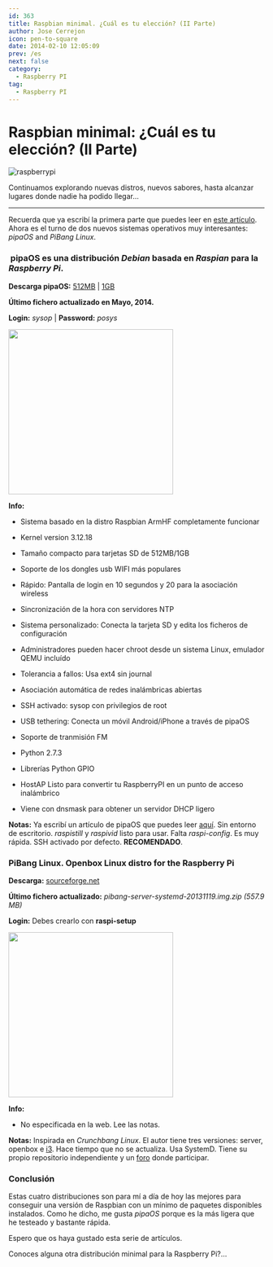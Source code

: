 ```yaml
---
id: 363
title: Raspbian minimal. ¿Cuál es tu elección? (II Parte)
author: Jose Cerrejon
icon: pen-to-square
date: 2014-02-10 12:05:09
prev: /es
next: false
category:
  - Raspberry PI
tag:
  - Raspberry PI
---
```


# Raspbian minimal: ¿Cuál es tu elección? (II Parte)

![raspberrypi](/images/2014/02/startrek.jpg)

Continuamos explorando nuevas distros, nuevos sabores, hasta alcanzar lugares donde nadie ha podido llegar...

- - -
Recuerda que ya escribí la primera parte que puedes leer en [este artículo](/post.php?id=349). Ahora es el turno de dos nuevos sistemas operativos muy interesantes: *pipaOS* and *PiBang Linux*.

###  pipaOS es una distribución *Debian* basada en *Raspian* para la *Raspberry Pi*.

**Descarga pipaOS:** [512MB](http://pipaos.mitako.eu/download/pipaos-2.6-tiny500mb.img.gz) | [1GB](http://pipaos.mitako.eu/download/pipaos-2.6-small1gb.img.gz)

**Último fichero actualizado en Mayo, 2014.**

**Login:** *sysop* | **Password:** *posys*

<a title="Algunos comandos útiles" rel="lightbox" href="/images/2014/02/pipaOS.jpg">
<img width="324" src="/images/2014/02/pipaOS_min.jpg">
</a>

**Info:**

* Sistema basado en la distro Raspbian ArmHF completamente funcionar

* Kernel version 3.12.18

* Tamaño compacto para tarjetas SD de 512MB/1GB

* Soporte de los dongles usb WIFI más populares

* Rápido: Pantalla de login en 10 segundos y 20 para la asociación wireless

* Sincronización de la hora con servidores NTP

* Sistema personalizado: Conecta la tarjeta SD y edita los ficheros de configuración

* Administradores pueden hacer chroot desde un sistema Linux, emulador QEMU incluído

* Tolerancia a fallos: Usa ext4 sin journal

* Asociación automática de redes inalámbricas abiertas

* SSH activado: sysop con privilegios de root

* USB tethering: Conecta un móvil Android/iPhone a través de pipaOS

* Soporte de tranmisión FM

* Python 2.7.3

* Librerías Python GPIO 

* HostAP Listo para convertir tu RaspberryPI en un punto de acceso inalámbrico

* Viene con dnsmask para obtener un servidor DHCP ligero

**Notas:** Ya escribí un artículo de pipaOS que puedes leer [aquí](/post.php?id=289). Sin entorno de escritorio. *raspistill* y *raspivid* listo para usar. Falta *raspi-config*. Es muy rápida. SSH activado por defecto. **RECOMENDADO**.

###  PiBang Linux. Openbox Linux distro for the Raspberry Pi

**Descarga:** [sourceforge.net](http://sourceforge.net/projects/pibang/files/?source=navbar)

**Último fichero actualizado:** *pibang-server-systemd-20131119.img.zip (557.9 MB)*

**Login:** Debes crearlo con **raspi-setup**

<a title="PiBang Linux Desktop" rel="lightbox" href="/images/2014/02/pibang.jpg">
<img width="324" src="/images/2014/02/pibang_min.jpg">
</a>

**Info:**

* No especificada en la web. Lee las notas.

**Notas:** Inspirada en *Crunchbang Linux*. El autor tiene tres versiones: server, openbox e [i3](http://i3wm.org). Hace tiempo que no se actualiza. Usa SystemD. Tiene su propio repositorio independiente y un [foro](http://pibanglinux.org/forums) donde participar.

###  Conclusión

Estas cuatro distribuciones son para mí a día de hoy las mejores para conseguir una versión de Raspbian con un mínimo de paquetes disponibles instalados. Como he dicho, me gusta *pipaOS* porque es la más ligera que he testeado y bastante rápida.

Espero que os haya gustado esta serie de artículos.

Conoces alguna otra distribución minimal para la Raspberry Pi?…